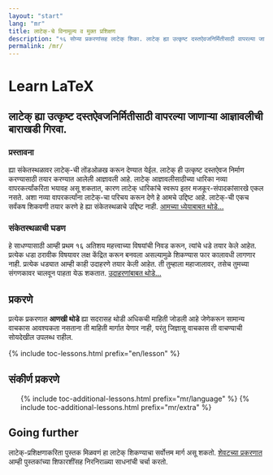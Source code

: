 ```yaml
---
layout: "start"
lang: "mr"
title: लाटेक्-चे विनामूल्य व मुक्त प्रशिक्षण
description: "१६ सोप्या प्रकरणांसह लाटेक् शिका. लाटेक् ह्या उत्कृष्ट दस्तऐवजनिर्मितीसाठी वापरल्या जाणाऱ्या आज्ञावलीची बाराखडी गिरवा."
permalink: /mr/
---
```


# Learn LaTeX

<h2 class="heading__introduction">लाटेक् ह्या उत्कृष्ट दस्तऐवजनिर्मितीसाठी वापरल्या
जाणाऱ्या आज्ञावलीची बाराखडी गिरवा. </h2>

<div
  class="text-columns">
  <section>
    <h3 class="text-columns__heading">प्रस्तावना</h3>
   	<p>
	ह्या संकेतस्थळावर लाटेक्-ची तोंडओळख करून देण्यात येईल. लाटेक् ही उत्कृष्ट दस्तऐवज निर्माण
	करण्यासाठी तयार करण्यात आलेली आज्ञावली आहे. लाटेक् आज्ञावलीसाठीच्या धारिका नव्या
	वापरकर्त्यांकरिता भयावह असू शकतात, कारण लाटेक् धारिकांचे स्वरूप इतर मजकूर-संपादकांसारखे
	एकल नसते. अशा नव्या वापरकर्त्यांना लाटेक्-चा परिचय करून देणे हे आमचे उद्दिष्ट आहे. लाटेक्-ची
	एकच सर्वंकष शिकवणी तयार करणे हे ह्या संकेतस्थळाचे उद्दिष्ट नाही.
	<a href="./mission">आमच्या ध्येयाबाबत थोडे&hellip;</a>
  </p>
  </section>
  <section>
    <h3 class="text-columns__heading">संकेतस्थळाची घडण</h3>
      <p>
	  हे साधण्यासाठी आम्ही प्रथम १६ अतिशय महत्त्वाच्या विषयांची निवड करून, त्यांचे धडे तयार केले
	  आहेत. प्रत्येक धडा ठरावीक विषयावर लक्ष केंद्रित करून बनवला असल्यामुळे शिकण्यास फार कालावधी
	  लागणार नाही. प्रत्येक धड्यात आम्ही काही उदाहरणे तयार केली आहेत. ती तुम्हाला महाजालावर, तसेच
	  तुमच्या संगणकावर चालवून पाहता येऊ शकतात.
	  <a href="./help#उदाहरणे">उदाहरणांबाबत थोडे&hellip;</a>
	  </p>
  </section>
</div>

<h2 class="heading__toc" id="toc">प्रकरणे</h2>

<p class="paragraph__toc">
प्रत्येक प्रकरणात <b>आणखी थोडे</b> ह्या सदरासह थोडी अधिकची माहिती जोडली आहे जेणेकरून
सामान्य वाचकास आवश्यकता नसताना ती माहिती मार्गात येणार नाही, परंतु जिज्ञासू वाचकास ती
वाचण्याची सोयदेखील उपलब्ध राहील.
</p>

{% include toc-lessons.html prefix="en/lesson" %}

<h2 class="heading__toc">संकीर्ण प्रकरणे</h2>
<ul class="lessons-toc">
  {% include toc-additional-lessons.html prefix="mr/language" %}
  {% include toc-additional-lessons.html prefix="mr/extra" %}
</ul>

## Going further

लाटेक्-प्रशिक्षणाकरिता पुस्तक मिळवणं हा लाटेक् शिकण्याचा सर्वोत्तम मार्ग असू शकतो. [शेवटच्या
प्रकरणात](./lesson-16) आम्ही पुस्तकांच्या शिफारशींसह निरनिराळ्या साधनांची चर्चा करतो.
